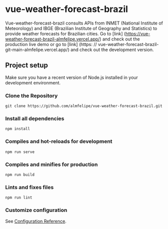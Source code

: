 # vue-weather-forecast-brazil
Vue-weather-forecast-brazil consults APIs from INMET (National Institute of Meteorology) and IBGE (Brazilian Institute of Geography and Statistics) to provide weather forecasts for Brazilian cities. Go to [link] (https://vue-weather-forecast-brazil-almfelipe.vercel.app/) and check out the production live demo or go to [link] (https: // vue-weather-forecast-brazil- git-main-almfelipe.vercel.app/) and check out the development version.

## Project setup

Make sure you have a recent version of Node.js installed in your development environment.

### Clone the Repository
```
git clone https://github.com/almfelipe/vue-weather-forecast-brazil.git
```

### Install all dependencies
```
npm install
```

### Compiles and hot-reloads for development
```
npm run serve
```

### Compiles and minifies for production
```
npm run build
```

### Lints and fixes files
```
npm run lint
```

### Customize configuration
See [Configuration Reference](https://cli.vuejs.org/config/).
